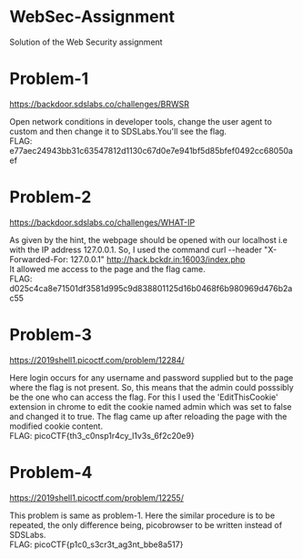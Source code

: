 # WebSec-Assignment
Solution of the Web Security assignment



# Problem-1   
https://backdoor.sdslabs.co/challenges/BRWSR


Open network conditions in developer tools, change the user agent to custom and then change it to SDSLabs.You'll see the flag.  
FLAG: e77aec24943bb31c63547812d1130c67d0e7e941bf5d85bfef0492cc68050aef


# Problem-2
https://backdoor.sdslabs.co/challenges/WHAT-IP  


As given by the hint, the webpage should be opened with our localhost i.e with the IP address 127.0.0.1. So, I used the command  curl --header "X-Forwarded-For: 127.0.0.1" http://hack.bckdr.in:16003/index.php  
It allowed me access to the page and the flag came.  
FLAG: d025c4ca8e71501df3581d995c9d838801125d16b0468f6b980969d476b2ac55


# Problem-3
https://2019shell1.picoctf.com/problem/12284/


Here login occurs for any username and password supplied but to the page where the flag is not present. So, this means that the admin could posssibly be the one who can access the flag. For this I used the 'EditThisCookie' extension in chrome to edit the cookie named admin which was set to false and changed it to true. The flag came up after reloading the page with the modified cookie content.  
FLAG: picoCTF{th3_c0nsp1r4cy_l1v3s_6f2c20e9}


# Problem-4
https://2019shell1.picoctf.com/problem/12255/


This problem is same as problem-1. Here the similar procedure is to be repeated, the only difference being, picobrowser to be written instead of SDSLabs.   
FLAG: picoCTF{p1c0_s3cr3t_ag3nt_bbe8a517}
